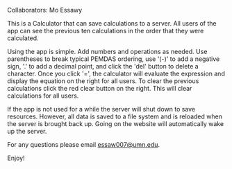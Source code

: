 Collaborators:
Mo Essawy

This is a Calculator that can save calculations to a 
server. All users of the app can see the previous ten
calculations in the order that they were calculated.

Using the app is simple. Add numbers and operations as needed.
Use parentheses to break typical PEMDAS ordering, use '(-)' to add a negative sign, '.' to add a decimal point, and click the 'del' button to delete a character. Once you click '=', the calculator will evaluate the expression and display the equation on the right for all users. To clear the previous
calculations click the red clear button on the right. This will clear calculations for all users. 

If the app is not used for a while the server will shut down to save resources. However, all data is saved to a file system and is reloaded when the server is brought back up. Going on the website will automatically wake up the server.

For any questions please email essaw007@umn.edu.

Enjoy!